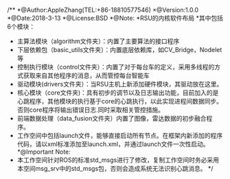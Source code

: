 /**
*@Author:AppleZhang(TEL:+86-18810577546)
×@Version:1.0.0
*@Date:2018-3-13
*@License:BSD
*@Note: 
*RSU的内核软件布局
*其中包括6个模块：
*	主算法模块（algorithm文件夹）：内置了主要算法的接口程序
*	下层依赖包（basic_utils文件夹）：内置底层依赖库，如CV_Bridge，Nodelet等
*	控制执行模块（control文件夹）：内置了对于每台车的定义，采用多线程的方式获取来自其他程序的消息，从而管控每台智能车
*	驱动模块(drivers文件夹）：当RSU主机上新添加硬件模块，其驱动放在这里。
*	核心模块（core文件夹)：具有初步的调节以及日志输出功能，目前加入的是心跳程序，其他模块的执行基于core的心跳执行，以此实现进程间数据同步。否则core程序将输出错误日志.同时采取相关管控措施。
*	前端数据处理（data_fusion文件夹）内置了图像，雷达数据的初步融合程序。
*	工作空间中包括launch文件，能够直接启动所有节点。在框架内新添加的程序代码，请以xml标准添加至launch.xml，并通过launch文件一次性启动。
*@Important Note:
*	本工作空间针对ROS的标准std_msgs进行了修改，复制工作空间时务必采用本空间msg_srv中的std_msgs包，否则会造成系统无法识别心跳消息。
*/
